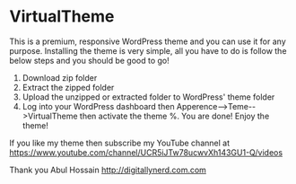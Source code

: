 # VirtualTheme
This is a premium, responsive WordPress theme and you can use it for any purpose. Installing the theme is very simple, all you have to do is follow the below steps and you should be good to go!

1. Download zip folder
2. Extract the zipped folder
3. Upload the unzipped or extracted folder to WordPress' theme folder
4. Log into your WordPress dashboard then Apperence-->Teme-->VirtualTheme then activate the theme
%. You are done!  Enjoy the theme! 

If you like my theme then subscribe my YouTube channel at https://www.youtube.com/channel/UCR5iJTw78ucwvXh143GU1-Q/videos

Thank you
Abul Hossain
http://digitallynerd.com.com
